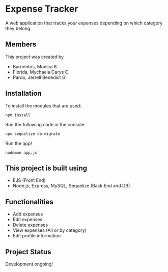 # Expense Tracker

A web application that tracks your expenses depending on which category they belong.

## Members

This project was created by

- Barrientos, Monica B.
- Florida, Mychaela Carys C.
- Pardo, Jerrell Benedict G.

## Installation

To install the modules that are used:

```
npm install
```

Run the following code in the console:

```
npx sequelize db:migrate
```

Run the app!

```
nodemon app.js
```

## This project is built using

- EJS (Front End)
- Node.js, Express, MySQL, Sequelize (Back End and DB)

## Functionalities

- Add expenses
- Edit expenses
- Delete expenses
- View expenses (All or by category)
- Edit profile information

## Project Status

Development ongoing!
